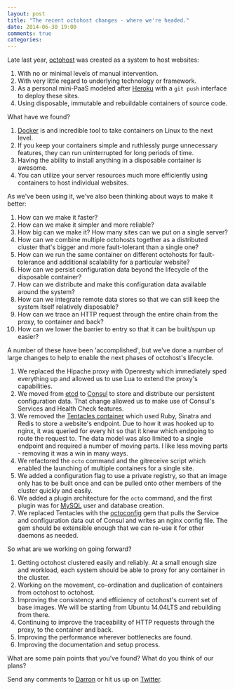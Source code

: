 ```yaml
---
layout: post
title: "The recent octohost changes - where we're headed."
date: 2014-06-30 19:00
comments: true
categories:
---
```


Late last year, [octohost](http://www.octohost.io) was created as a system to host websites:

1. With no or minimal levels of manual intervention.
2. With very little regard to underlying technology or framework.
3. As a personal mini-PaaS modeled after [Heroku](http://www.heroku.com) with a `git push` interface to deploy these sites.
4. Using disposable, immutable and rebuildable containers of source code.

What have we found?

1. [Docker](http://www.docker.io) is and incredible tool to take containers on Linux to the next level.
2. If you keep your containers simple and ruthlessly purge unnecessary features, they can run uninterrupted for long periods of time.
3. Having the ability to install anything in a disposable container is awesome.
4. You can utilize your server resources much more efficiently using containers to host individual websites.

As we've been using it, we've also been thinking about ways to make it better:

1. How can we make it faster?
2. How can we make it simpler and more reliable?
3. How big can we make it? How many sites can we put on a single server?
4. How can we combine multiple octohosts together as a distributed cluster that's bigger and more fault-tolerant than a single one?
5. How can we run the same container on different octohosts for fault-tolerance and additional scalability for a particular website?
6. How can we persist configuration data beyond the lifecycle of the disposable container?
7. How can we distribute and make this configuration data available around the system?
8. How can we integrate remote data stores so that we can still keep the system itself relatively disposable?
9. How can we trace an HTTP request through the entire chain from the proxy, to container and back?
10. How can we lower the barrier to entry so that it can be built/spun up easier?

A number of these have been 'accomplished', but we've done a number of large changes to help to enable the next phases of octohost's lifecycle.

1. We replaced the Hipache proxy with Openresty which immediately sped everything up and allowed us to use Lua to extend the proxy's capabilities.
2. We moved from [etcd](https://github.com/coreos/etcd) to [Consul](http://www.consul.io) to store and distribute our persistent configuration data. That change allowed us to make use of Consul's Services and Health Check features.
3. We removed the [Tentacles container](https://github.com/octohost/tentacles) which used Ruby, Sinatra and Redis to store a website's endpoint. Due to how it was hooked up to nginx, it was queried for every hit so that it knew which endpoing to route the request to. The data model was also limited to a single endpoint and required a number of moving parts. I like less moving parts - removing it was a win in many ways.
4. We refactored the `octo` command and the gitreceive script which enabled the launching of multiple containers for a single site.
5. We added a configuration flag to use a private registry, so that an image only has to be built once and can be pulled onto other members of the cluster quickly and easily.
6. We added a plugin architecture for the `octo` command, and the first plugin was for [MySQL](https://github.com/octohost/mysql-plugin) user and database creation.
7. We replaced Tentacles with the [octoconfig](htts://github.com/octohost/octoconfig/) gem that pulls the Service and configuration data out of Consul and writes an nginx config file. The gem should be extensible enough that we can re-use it for other daemons as needed.

So what are we working on going forward?

1. Getting octohost clustered easily and reliably. At a small enough size and workload, each system should be able to proxy for any container in the cluster.
2. Working on the movement, co-ordination and duplication of containers from octohost to octohost.
3. Improving the consistency and efficiency of octohost's current set of base images. We will be starting from Ubuntu 14.04LTS and rebuilding from there.
4. Continuing to improve the traceability of HTTP requests through the proxy, to the container and back.
5. Improving the performance wherever bottlenecks are found.
6. Improving the documentation and setup process.

What are some pain points that you've found? What do you think of our plans?

Send any comments to [Darron](mailto:darron@froese.org) or hit us up on [Twitter](https://twitter.com/darron).
